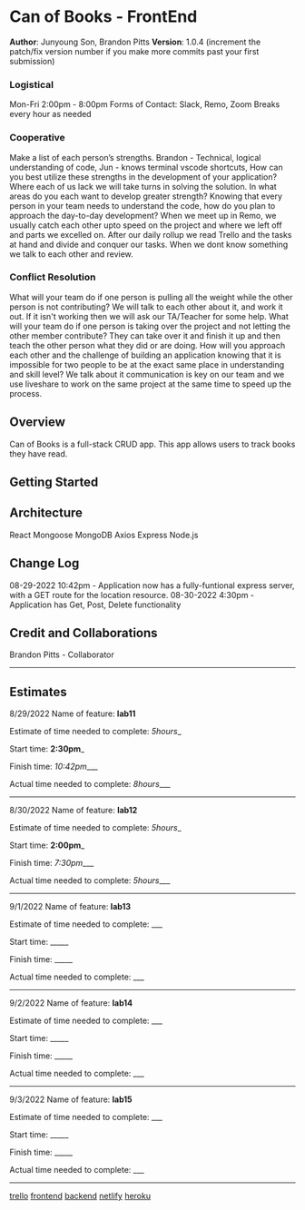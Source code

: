 # Can of Books - FrontEnd

**Author**: Junyoung Son, Brandon Pitts
**Version**: 1.0.4 (increment the patch/fix version number if you make more commits past your first submission)

### Logistical
Mon-Fri 2:00pm - 8:00pm
Forms of Contact: Slack, Remo, Zoom
Breaks every hour as needed

### Cooperative
Make a list of each person’s strengths.
Brandon - Technical, logical understanding of code,
Jun - knows terminal vscode shortcuts, 
How can you best utilize these strengths in the development of your application?
Where each of us lack we will take turns in solving the solution. 
In what areas do you each want to develop greater strength?
Knowing that every person in your team needs to understand the code, how do you plan to approach the day-to-day development?
When we meet up in Remo, we usually catch each other upto speed on the project and where we left off and parts we excelled on.
After our daily rollup we read Trello and the tasks at hand and divide and conquer our tasks. When we dont know something we talk to each other and review.

### Conflict Resolution
What will your team do if one person is pulling all the weight while the other person is not contributing?
We will talk to each other about it, and work it out. If it isn't working then we will ask our TA/Teacher for some help.
What will your team do if one person is taking over the project and not letting the other member contribute?
They can take over it and finish it up and then teach the other person what they did or are doing.
How will you approach each other and the challenge of building an application knowing that it is impossible for two people to be at the exact same place in understanding and skill level?
We talk about it communication is key on our team and we use liveshare to work on the same project at the same time to speed up the process.

## Overview
Can of Books is a full-stack CRUD app. This app allows users to track books they have read.

## Getting Started
<!-- What are the steps that a user must take in order to build this app on their own machine and get it running? -->

## Architecture
React
Mongoose
MongoDB
Axios
Express
Node.js

## Change Log
08-29-2022 10:42pm - Application now has a fully-funtional express server, with a GET route for the location resource.
08-30-2022 4:30pm - Application has Get, Post, Delete functionality

## Credit and Collaborations
Brandon Pitts - Collaborator

--------------------------------------
## Estimates

8/29/2022
Name of feature: __lab11__

Estimate of time needed to complete: _5hours__

Start time: __2:30pm___

Finish time: _10:42pm____

Actual time needed to complete: _8hours____

--------------------------------------
8/30/2022
Name of feature: __lab12__

Estimate of time needed to complete: _5hours__

Start time: __2:00pm___

Finish time: _7:30pm____

Actual time needed to complete: _5hours____

--------------------------------------
9/1/2022
Name of feature: __lab13__

Estimate of time needed to complete: ___

Start time: _____

Finish time: _____

Actual time needed to complete: ___

--------------------------------------
9/2/2022
Name of feature: __lab14__

Estimate of time needed to complete: ___

Start time: _____

Finish time: _____

Actual time needed to complete: ___

--------------------------------------
9/3/2022
Name of feature: __lab15__

Estimate of time needed to complete: ___

Start time: _____

Finish time: _____

Actual time needed to complete: ___

--------------------------------------

[trello](https://trello.com/b/Ko1TmmHB/building-crud-apps-with-mongodb-lab11)
[frontend](https://github.com/Junyoungson808/can-of-books-frontend)
[backend](https://github.com/brandomoki/can-of-books-backend)
[netlify](https://radiant-arithmetic-aa4507.netlify.app/)
[heroku](https://can-of-books-lab.herokuapp.com/)